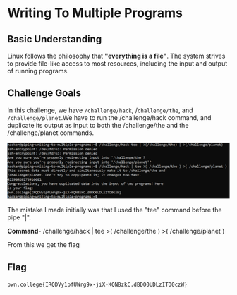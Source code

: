 # Writing To Multiple Programs

## Basic Understanding

Linux follows the philosophy that **"everything is a file"**. The system strives to provide file-like access to most resources, including the input and output of running programs.

## Challenge Goals

In this challenge, we have `/challenge/hack`, /`challenge/the`, and `/challenge/planet`.We have to run the /challenge/hack command, and duplicate its output as input to both the /challenge/the and the /challenge/planet commands.

![Error In Loading Image](image-13.png)

The mistake I made initially was that I used the "tee" command before the pipe "|".

**Command**- /challenge/hack | tee >( /challenge/the ) >( /challenge/planet )

From this we get the flag

## Flag

`pwn.college{IRQDVy1pfUWrg9x-jiX-KQN8zkC.dBDO0UDLzITO0czW}`

